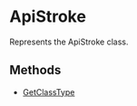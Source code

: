# ApiStroke

Represents the ApiStroke class.

## Methods

- [GetClassType](./Methods/GetClassType.md)
